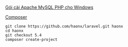 [Gói cài Apache MySQL PHP cho Windows](https://www.apachefriends.org/xampp-files/5.6.32/xampp-win32-5.6.32-0-VC11-installer.exe)

[Composer](https://getcomposer.org/Composer-Setup.exe)

```
git clone https://github.com/haonx/laravel.git haonx
cd haonx
git checkout 5.4
composer create-project
```
